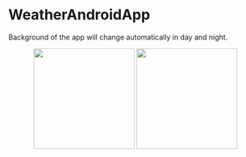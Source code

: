 # WeatherAndroidApp

<p>
    Background of the app will change automatically in day and night.
</p>

<p align="center">
    <img width="200" src="https://user-images.githubusercontent.com/89325376/214837346-4e338784-ed6e-4187-99f4-05026b38ee3a.png">
    <img width="200" src="https://user-images.githubusercontent.com/89325376/214837361-84520e85-9a4a-4a90-b250-70bc72d97454.png">
</P>
